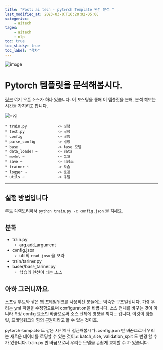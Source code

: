 ```yaml
---
title: "Post: ai tech - pytorch Template 완전 분석 "
last_modified_at: 2023-03-07T16:20:02-05:00
categories:
    - aitech
tages:
    - aitech
    - nlp
toc: true
toc_sticky: true
toc_label: "목차"
---
```



![image](../../../image/aitech.png)



# Pytorch 템플릿을 문석해봅시다.
 [링크](https://github.com/victoresque/pytorch-template)
 여기 오픈 소스가 하나 있습니다. 이 포스팅을 통해 이 템플릿을 분해, 분석 해보는 시간을 가지려고 합니다.

 ![파일 ](../../../image/aitech/pytorchtemplatetree.png)

```
* train.py              -> 실행
* test.py               -> 실행
* config                -> 설정
* parse_config          -> 설정
* base                  -> base 모델
* data_loader ~         -> data 
* model ~               -> 모델
* save ~                -> 저장소
* trainer ~             -> 학습
* logger ~              -> 로깅
* utils ~               -> 유틸
```

---
## 실행 방법입니다
루트 디렉토리에서 `python train.py -c config.json` 을 치세요.

## 분해
- train.py
  - arg.add_argument
- config.json
  - util의 `read_josn` 을 보라.
- train/tariner.py
- baser/base_tariner.py
  - 학습의 원천이 되는 소스

## 아하 그러니까요.
스프링 부트와 같은 웹 프레임워크를 사용하신 분들에는 익숙한 구조일겁니다.
가령 우리는 yml 파일을 수정함으로써 configuration을 바꿉니다. 소스 전체를 바꾸는 것이 아니라 특정 config 요소만 바꿈으로써 소스 전체에 영향을 끼치는 겁니다.
이것이 템플릿, 프레임워크의 힘의 근원이라고 할 수 있는 것이죠.

pytorch-template 도 같은 시각에서 접근해봅시다. 
config.json 만 바꿈으로써 우리는 새로운 데이터를 로딩할 수 있는 것이고 batch_size, validation_split 도 변경 할 수 가 있습니다. 
train.py 만 바꿈으로써 우리는 모델을 손쉽게 교체할 수 가 있습니다.
